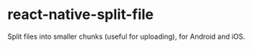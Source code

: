 # react-native-split-file
Split files into smaller chunks (useful for uploading), for Android and iOS.
